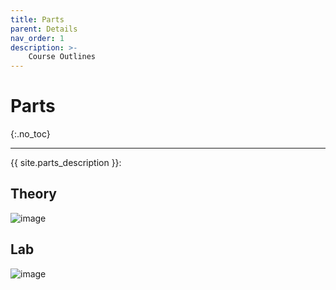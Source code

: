 ```yaml
---
title: Parts
parent: Details
nav_order: 1
description: >-
    Course Outlines
---
```


# Parts
{:.no_toc}

---

{{ site.parts_description }}:

## Theory

![image](/fall2024-ce100/assets/images/course/theory-breakdown.png)


## Lab

![image](/fall2024-ce100/assets/images/course/lab-breakdown.png)

<script>
        const siteButton = document.getElementById('menu-button');
        const siteNav = document.querySelector('.site-nav');

        let isVisible = false;

        siteButton.addEventListener('click', function(event) {
            event.preventDefault();
            if (isVisible) {
                siteNav.style.display = 'none';
                isVisible = false;
            } else {
                siteNav.style.display = 'block';
                isVisible = true;
            }
        });
    </script>